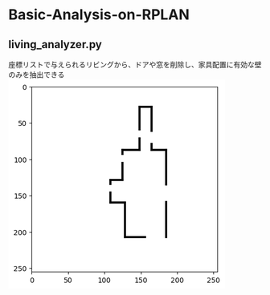 # Basic-Analysis-on-RPLAN

## living_analyzer.py
座標リストで与えられるリビングから、ドアや窓を削除し、家具配置に有効な壁のみを抽出できる
![image](images/walls_without_doors_and_windows.png)
